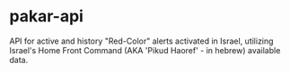 # pakar-api

API for active and history "Red-Color" alerts activated in Israel, utilizing Israel's Home Front Command (AKA 'Pikud Haoref' - in hebrew) available data.
